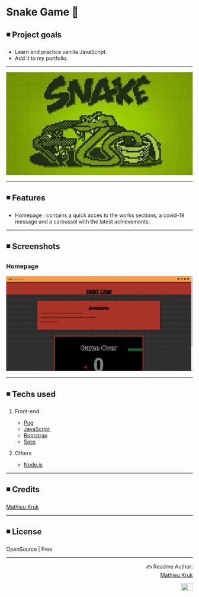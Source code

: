 # Snake Game 🐍

## ◾ Project goals

<ul>
  <li>Learn and practice vanilla JavaScript.</li>
  <li>Add it to my portfolio.</li>
</ul>

<hr>

<p align="center">
  <img src="public/images/repository/snake.jpg">
</p>

<hr>

## ◾ Features
<ul>
  <li>Homepage : contains a quick acces to the works sections, a covid-19 message and a caroussel with the latest achievements.</li>
</ul>

<hr>

## ◾ Screenshots

### Homepage
<p align="center">
  <img src="public/images/repository/homepage.png">
</p>

<hr>

## ◾ Techs used

1. Front-end
   - [Pug](https://pugjs.org/api/getting-started.html)
   - [JavaScript](https://www.javascript.com/)
   - [Bootstrap](https://getbootstrap.com/)
   - [Sass](https://sass-lang.com/)
   
2. Others
   - [Node.js](https://nodejs.org/en/)

<hr>

## ◾ Credits

[Mathieu Kruk](https://github.com/MathieuKruk)

<hr>

## ◾ License

OpenSource | Free

<hr>

<p align="right">
  ✍️ Readme Author:<br>
  <a href="https://github.com/MathieuKruk">Mathieu Kruk</a>
</p>

<p align="right">
  <img src="https://media.giphy.com/media/2YOp8WqFDRHhe/giphy.gif" height="40%" width="25%">
</p>

